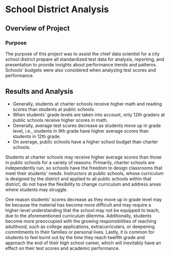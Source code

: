# School District Analysis

## Overview of Project

### Purpose
The purpose of this project was to assist the chief data scientist for a city school district prepare all standardized test data for analysis, reporting, and presentation to provide insights about performance trends and patterns. Schools' budgets were also considered when analyzing test scores and performance.

## Results and Analysis

* Generally, students at charter schools receive higher math and reading scores than students at public schools.
* When students' grade levels are taken into account, only 12th graders at public schools receive higher scores in math.
* Generally, average test scores decrease as students move up in grade level, i.e., students in 9th grade have higher average scores than students in 12th grade.
* On average, public schools have a higher school budget than charter schools.

Students at charter schools may receive higher average scores than those in public schools for a variety of reasons. Primarily, charter schools are independently run, so schools have the freedom to design classrooms that meet their students' needs. Instructors at public schools, whose curriculum is designed by the district and applied to all public schools within that district, do not have the flexibility to change curriculum and address areas where students may struggle. 

One reason students' scores decrease as they move up in grade level may be because the material has become more difficult and may require a higher-level understanding that the school may not be equipped to teach, due to the aforementioned curriculum dilemma.  Additionally, students become more preoccupied with the growing responsibilities of reaching adulthood, such as college applications, extracurriculars, or deepening commitments to their families or personal lives. Lastly, it is common for students to feel burnt out by the time they reach twelfth grade and approach the end of their high school career, which will inevitably have an effect on their test scores and academic performance. 
